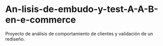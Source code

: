 # An-lisis-de-embudo-y-test-A-A-B-en-e-commerce
Proyecto de análisis de comportamiento de clientes y validación de un rediseño.
